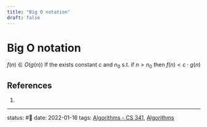 ```yaml
---
title: "Big O notation"
draft: false
---
```

# Big O notation

$f(n) \in O(g(n))$ If the exists constant $c$ and $n_0$ s.t. if $n > n_0$ then $f(n) < c \cdot g(n)$

## References
1. 

---
status: #🌱 
date: 2022-01-16
tags: [Algorithms - CS 341](Zettelkasten/Algorithms%20-%20CS%20341.md), [Algorithms](Algorithms)